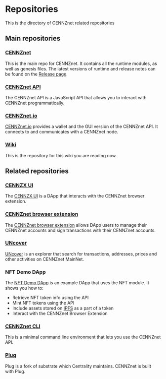#  Repositories

This is the directory of CENNZnet related repositories

## Main repositories

### [CENNZnet](https://github.com/cennznet/cennznet)

This is the main repo for CENNZnet. It contains all the runtime modules, as well as genesis files.
The latest versions of runtime and release notes can be found on the [Release page](https://github.com/cennznet/cennznet/releases).

### [CENNZnet API](https://github.com/cennznet/api.js)

The CENNZnet API is a JavaScript API that allows you to interact with CENNZnet programmatically.


### [CENNZnet.io](https://github.com/cennznet/ui)

[CENNZnet.io](https://cennznet.io/#/) provides a wallet and the GUI version of the CENNZnet API. It connects to and communicates with a CENNZnet node.


### [Wiki](https://github.com/cennznet/wiki)

This is the repository for this wiki you are reading now.

## Related repositories

### [CENNZX UI](https://github.com/cennznet/cennzx-ui)
The [CENNZX UI](CENNZnet-infrastructures/CENNZX-Exchange) is a DApp that interacts with the CENNZnet browser extension.

### [CENNZnet browser extension](https://github.com/cennznet/extension)

The [CENNZnet browser extension](CENNZnet-infrastructures/CENNZnet-browser-extension) allows DApp users to manage their CENNZnet accounts and sign transactions with their CENNZnet accounts.

### [UNcover](https://github.com/cennznet/explorer)

[UNcover](https://uncoverexplorer.com/) is an explorer that search for transactions, addresses, prices and other activities on CENNZnet MainNet.

### NFT Demo DApp
The [NFT Demo DApp](https://github.com/cennznet/NFTDemo) is an example DApp that uses the NFT module. It shows you how to:
* Retrieve NFT token info using the API
* Mint NFT tokens using the API
* Include assets stored on [IPFS](https://ipfs.io/) as a part of a token
* Interact with the CENNZnet Browser Extension

### [CENNZnet CLI](https://github.com/cennznet/cli)

This is a minimal command line environment that lets you use the CENNZnet API.

### [Plug](https://github.com/plugblockchain/plug-blockchain)

Plug is a fork of substrate which Centrality maintains. CENNZnet is built with Plug. 



